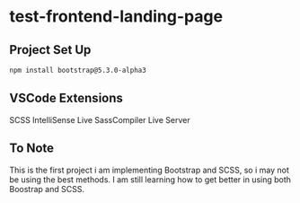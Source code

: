 # test-frontend-landing-page

## Project Set Up

```bash
npm install bootstrap@5.3.0-alpha3
```

## VSCode Extensions

SCSS IntelliSense
Live SassCompiler
Live Server

## To Note

This is the first project i am implementing Bootstrap and SCSS, so i may not be using the best methods. I am still learning how to get better in using both Boostrap and SCSS.




